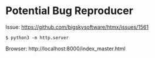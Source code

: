 # Potential Bug Reproducer

Issue: https://github.com/bigskysoftware/htmx/issues/1561

```
$ python3 -m http.server
```

Browser: http://localhost:8000/index_master.html
